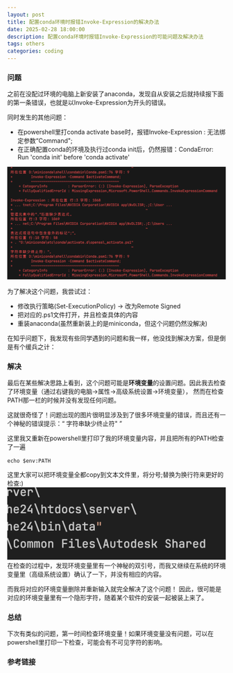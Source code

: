 ```yaml
---
layout: post
title: 配置conda环境时报错Invoke-Expression的解决办法
date: 2025-02-28 18:00:00
description: 配置conda环境时报错Invoke-Expression的可能问题及解决办法
tags: others
categories: coding
---
```

### 问题
之前在没配过环境的电脑上新安装了anaconda，发现自从安装之后就持续报下面的第一条错误，也就是以Invoke-Expression为开头的错误。

同时发生的其他问题：
- 在powershell里打conda activate base时，报错Invoke-Expression : 无法绑定参数“Command";
- 在正确配置conda的环境及执行过conda init后，仍然报错：CondaError: Run 'conda init' before 'conda activate'

![](/assets/img/post/25-02-28-conda-invoke/error.png)

为了解决这个问题，我尝试过：
 - 修改执行策略(Set-ExecutionPolicy) -> 改为Remote Signed 
 - 把对应的.ps1文件打开，并且检查具体的内容
 - 重装anaconda(虽然重新装上的是miniconda，但这个问题仍然没解决)

在知乎问题下，我发现有些同学遇到的问题和我一样，他没找到解决方案，但是倒是有个缓兵之计：

### 解决
最后在某些解决思路上看到，这个问题可能是**环境变量**的设置问题。因此我去检查了环境变量（通过右键我的电脑->属性->高级系统设置->环境变量），
然而在检查PATH那一栏的时候并没有发现任何问题。

这就很奇怪了！问题出现的图片很明显涉及到了很多环境变量的错误，而且还有一个神秘的错误提示：“ 字符串缺少终止符" ”

这里我又重新在powershell里打印了我的环境变量内容，并且把所有的PATH检查了一遍
``` shell
echo $env:PATH 
```
这里大家可以把环境变量全都copy到文本文件里，将分号;替换为换行符来更好的检查:)
![](/assets/img/post/25-02-28-conda-invoke/problem.png)
在检查的过程中，发现环境变量里有一个神秘的双引号，而我又继续在系统的环境变量里（高级系统设置）确认了一下，并没有相应的内容。

而我将对应的环境变量删除并重新输入就完全解决了这个问题！ 因此，很可能是对应的环境变量里有一个隐形字符，随着某个软件的安装一起被装上来了。

### 总结
下次有类似的问题，第一时间检查环境变量！如果环境变量没有问题，可以在powershell里打印一下检查，可能会有不可见字符的影响。

### 参考链接
[1]: https://www.zhihu.com/question/640937794/answer/3376815197